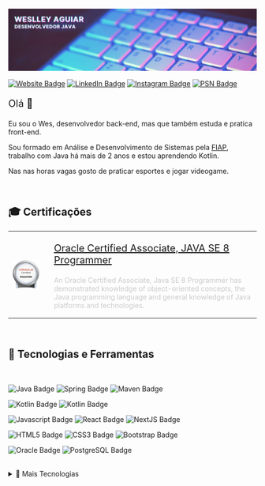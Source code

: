 [![Weslley's GitHub Banner](./assets/github-banner.jpg)](https://wesraiuga.github.io/weslley-cv/)

[![Website Badge](https://img.shields.io/website?url=https%3A%2F%2Fwesraiuga.github.io%2Fweslley-cv%2F)](https://wesraiuga.github.io/weslley-cv/)
[![LinkedIn Badge](https://img.shields.io/badge/LinkedIn-blue?style=flat&logo=linkedin&logoColor=white)](https://www.linkedin.com/in/wesraiuga/)
[![Instagram Badge](https://img.shields.io/badge/Instagram-informational?style=flat&logo=instagram&logoColor=white&color=9237BD)](https://www.instagram.com/wesraiuga/)
[![PSN Badge](https://img.shields.io/badge/PSN-informational?style=flat&logo=playstation&logoColor=white&color=0070D1)](https://my.playstation.com/profile/WesRaiuga)


<p style="font-size: 15pt">Olá 👋</p>

Eu sou o Wes, desenvolvedor back-end, mas que também estuda e pratica front-end.

Sou formado em Análise e Desenvolvimento de Sistemas pela [FIAP](https://www.fiap.com.br/), trabalho com Java há mais de 2 anos e estou aprendendo Kotlin.

Nas nas horas vagas gosto de praticar esportes e jogar videogame.

<!-- Quer saber mais sobre mim? [Dá uma olhada no meu site](https://wesraiuga.github.io/weslley-cv/)!

Ou entre em contato:

[![Email Badge](https://img.shields.io/badge/Email-informational?style=flat&logo=Microsoft-Outlook&logoColor=white&color=0D76A8)](mailto:weslley_wenny@hotmail.com)
<a href="https://api.whatsapp.com/send?phone=+5511970530654&text=Olá,+Wes,+tudo+bem?+Achei+seu+contato+no+Github">
![WhatsApp Badge](https://img.shields.io/badge/WhatsApp-informational?style=flat&logo=WhatsApp&logoColor=white&color=00E676)
</a> -->

<br/>

<!-- Pinned Repositories -->
<!-- ## 📌 Repositórios fixados

<a href="https://github.com/wesraiuga/weslley-cv">
  <img align="center" style="margin:1rem 0.5rem" src="https://github-readme-stats.vercel.app/api/pin/?username=wesraiuga&repo=weslley-cv&title_color=ffffff&text_color=c9cacc&icon_color=4DCBE4&bg_color=403A6A" />
</a>

<a href="https://github.com/wesraiuga/games">
  <img align="center" style="margin:0.5rem" src="https://github-readme-stats.vercel.app/api/pin/?username=wesraiuga&repo=games&title_color=ffffff&text_color=c9cacc&icon_color=4DCBE4&bg_color=403A6A" />
</a>

<a href="https://github.com/wesraiuga/wedance">
  <img align="center" style="margin:0.5rem" src="https://github-readme-stats.vercel.app/api/pin/?username=wesraiuga&repo=wedance&title_color=ffffff&text_color=c9cacc&icon_color=4DCBE4&bg_color=403A6A" />
</a>

<br/><br/> -->

<!-- Certifications -->
## 🎓 Certificações

<table border="0">
    <tr>
        <td>
            <a href="https://www.youracclaim.com/badges/e1fbbf38-54a8-4825-9e4b-51482f9edef7">
                <img align="center" width="250" src="./assets/oracle-associates-badge.png" />
            </a>
        <td>
        <td>
            <p style="font-size: 15pt">
                <a href="https://www.youracclaim.com/badges/e1fbbf38-54a8-4825-9e4b-51482f9edef7">
                    Oracle Certified Associate, JAVA SE 8 Programmer
                </a>
            </p>
            <p style="color: #c9cacc">
                An Oracle Certified Associate, Java SE 8 Programmer has demonstrated knowledge of object-oriented concepts, the Java programming language and general knowledge of Java platforms and technologies.
            </p>
        </td>
    </tr>
</table>

<br/>

<!-- Tools and Technologies -->
## 🎯 Tecnologias e Ferramentas

<br/>

<!-- Programming Languages -->
![Java Badge](https://img.shields.io/badge/Java-informational?style=flat&logo=Java&logoColor=white&color=007396)
![Spring Badge](https://img.shields.io/badge/Spring-informational?style=flat&logo=Spring&logoColor=white&color=6DB33F)
![Maven Badge](https://img.shields.io/badge/Maven-informational?style=flat&logo=Apache-Maven&logoColor=white&color=C71A36)

![Kotlin Badge](https://img.shields.io/badge/Kotlin/JVM-informational?style=flat&logo=Kotlin&logoColor=white&color=0095D5)
![Kotlin Badge](https://img.shields.io/badge/Gradle-informational?style=flat&logo=Gradle&logoColor=white&color=02303A)

<!-- Web Development -->
![Javascript Badge](https://img.shields.io/badge/Javascript-informational?style=flat&logo=JavaScript&logoColor=black&color=F7DF1E)
![React Badge](https://img.shields.io/badge/React-informational?style=flat&logo=React&logoColor=black&color=61DAFB)
![NextJS Badge](https://img.shields.io/badge/Next.js-informational?style=flat&logo=Next.js&logoColor=white&color=1E1F26)

![HTML5 Badge](https://img.shields.io/badge/HTML5-informational?style=flat&logo=HTML5&logoColor=white&color=E34F26)
![CSS3 Badge](https://img.shields.io/badge/CSS3-informational?style=flat&logo=CSS3&logoColor=white&color=1572B6)
![Bootstrap Badge](https://img.shields.io/badge/Bootstrap-informational?style=flat&logo=Bootstrap&logoColor=white&color=7952B3)

<!-- Databases -->
![Oracle Badge](https://img.shields.io/badge/Oracle-informational?style=flat&logo=Oracle&logoColor=white&color=F80000)
![PostgreSQL Badge](https://img.shields.io/badge/PostgreSQL-informational?style=flat&logo=PostgreSQL&logoColor=white&color=336791)

<br/>

<details>
<summary>🎯 Mais Tecnologias</summary>
<br/>

<!-- Container -->
<!-- ![Docker Badge](https://img.shields.io/badge/Docker-informational?style=flat&logo=Docker&logoColor=white&color=403A6A) -->

<!-- OS -->
![Windows Badge](https://img.shields.io/badge/Windows-informational?style=flat&logo=Windows&logoColor=white&color=0078D6)
![Ubuntu Badge](https://img.shields.io/badge/Ubuntu-informational?style=flat&logo=Ubuntu&logoColor=white&color=E95420)

<!-- Versioning -->
![Git Badge](https://img.shields.io/badge/Git-informational?style=flat&logo=Git&logoColor=white&color=F05032)
![Github Badge](https://img.shields.io/badge/Github-informational?style=flat&logo=Github&logoColor=white&color=181717)
![Bitbucket Badge](https://img.shields.io/badge/Bitbucket-informational?style=flat&logo=Bitbucket&logoColor=white&color=0052CC)

<!-- API Tests -->
![Postman Badge](https://img.shields.io/badge/Postman-informational?style=flat&logo=Postman&logoColor=white&color=FF6C37)
![Insomnia Badge](https://img.shields.io/badge/Insomnia-informational?style=flat&logo=Insomnia&logoColor=white&color=5849BE)

<!-- IDEs -->
![IntelliJ IDEA Badge](https://img.shields.io/badge/IntelliJ_Idea-informational?style=flat&logo=IntelliJ-IDEA&logoColor=white&color=1E1F26)
![VS Code Badge](https://img.shields.io/badge/VS_Code-informational?style=flat&logo=Visual-Studio-Code&logoColor=white&color=007ACC)
![Eclipse Badge](https://img.shields.io/badge/Eclipse-informational?style=flat&logo=Eclipse-IDE&logoColor=white&color=2C2255)
![STS Badge](https://img.shields.io/badge/Spring_Tools_Suite-informational?style=flat&logo=Spring&logoColor=white&color=6DB33F)

<!-- Deploy -->
![Heroku Badge](https://img.shields.io/badge/Heroku-informational?style=flat&logo=Heroku&logoColor=white&color=430098)
![Netlify Badge](https://img.shields.io/badge/Netlify-informational?style=flat&logo=Netlify&logoColor=white&color=00C7B7)
![Vercel Badge](https://img.shields.io/badge/Vercel-informational?style=flat&logo=Vercel&logoColor=white&color=1E1F26)

<!-- Microsfot Tools -->
![Microsoft Office Badge](https://img.shields.io/badge/Microsoft_Office_365-informational?style=flat&logo=Microsoft-Office&logoColor=white&color=D83B01)
![Microsoft Sharepoint Badge](https://img.shields.io/badge/Microsoft_SharePoint-informational?style=flat&logo=Microsoft-SharePoint&logoColor=white&color=0078D4)
![Microsoft Power Automate Badge](https://img.shields.io/badge/Microsoft_Power_Automate-informational?style=flat&logo=Microsoft&logoColor=white&color=5E5E5E)

<!-- Others -->
![RabbitMQ Badge](https://img.shields.io/badge/RabbitMQ-informational?style=flat&logo=RabbitMQ&logoColor=white&color=FF6600)
![Trello Badge](https://img.shields.io/badge/Trello-informational?style=flat&logo=Trello&logoColor=white&color=0052CC)
![Slack Badge](https://img.shields.io/badge/Slack-informational?style=flat&logo=Slack&logoColor=white&color=4A154B)
![Mattermost Badge](https://img.shields.io/badge/Mattermost-informational?style=flat&logo=Mattermost&logoColor=white&color=0058CC)
![Confluence Badge](https://img.shields.io/badge/Confluence-informational?style=flat&logo=Confluence&logoColor=white&color=172B4D)

</details>
